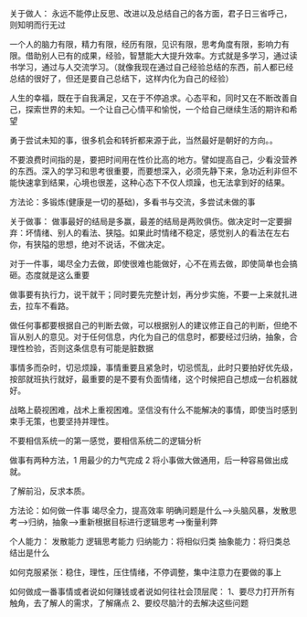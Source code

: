 关于做人：
永远不能停止反思、改进以及总结自己的各方面，君子日三省呼己，则知明而行无过

一个人的脑力有限，精力有限，经历有限，见识有限，思考角度有限，影响力有限。借助别人已有的成果，经验，智慧能大大提升效率。方式就是多学习，通过读书学习，通过与人交流学习。（就像我现在通过自己经验总结的东西，前人都已经总结的很好了，但还是要自己总结下，这样内化为自己的经验）

人生的幸福，既在于自我满足，又在于不停追求。心态平和，同时又在不断改善自己，探索世界的未知。一个让自己心情平和愉悦，一个给自己继续生活的期许和希望

勇于尝试未知的事，很多机会和转折都来源于此，当然最好是朝好的方向。。

不要浪费时间指的是，要把时间用在性价比高的地方。譬如提高自己，少看没营养的东西。深入的学习和思考很重要，而要想深入，必须先静下来，急功近利非但不能快速拿到结果，心境也很差，这种心态下不仅人烦躁，也无法拿到好的结果。

方法论：多锻炼(健康是一切的基础)，多看书与交流，多尝试未做的事

关于做事：
做事最好的结局是多赢，最差的结局是两败俱伤。做决定时一定要摒弃：坏情绪、别人的看法、狭隘。如果此时情绪不稳定，感觉别人的看法在左右你，有狭隘的思想，绝对不说话，不做决定。

对于一件事，竭尽全力去做，即使很难也能做好，心不在焉去做，即使简单也会搞砸。态度就是这么重要

做事要有执行力，说干就干；同时要先完整计划，再分步实施，不要一上来就扎进去，拉车不看路。

做任何事都要根据自己的判断去做，可以根据别人的建议修正自己的判断，但绝不盲从别人的意见。对于任何信息，内化为自己的信息时，都要经过归纳，抽象，合理性检验，否则这条信息有可能是脏数据

事情多而杂时，切忌烦躁，事情重要且紧急时，切忌慌乱，此时只要拍好优先级，按部就班执行就好，最重要的是不要有负面情绪，这个时候把自己想成一台机器就好。

战略上藐视困难，战术上重视困难。坚信没有什么不能解决的事情，即使当时感到束手无策，也要坚持并理性。

不要相信系统一的第一感觉，要相信系统二的逻辑分析

做事有两种方法，1 用最少的力气完成  2 将小事做大做通用，后一种容易做出成就。

了解前沿，反求本质。

方法论：如何做一件事
竭尽全力，提高效率
明确问题是什么-->头脑风暴，发散思考-->归纳，抽象-->重新根据目标进行逻辑思考-->衡量利弊

个人能力：
发散能力
逻辑思考能力
归纳能力：将相似归类
抽象能力：将归类总结出是什么

如何克服紧张：稳住，理性，压住情绪，不停调整，集中注意力在要做的事上

如何做成一番事情或者说如何赚钱或者说如何往社会顶层爬：
1、要尽力打开所有触角，去了解人的需求，了解痛点
2、要绞尽脑汁的去解决这些问题
